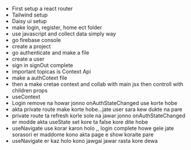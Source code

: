 * First setup  a react router
* Tailwind setup
* Daisy ui setup
* make login, register, home ect folder
* use javascript and collect data simply way
* go firebase console 
* create a project
* go authenticate and make a file
* create a user
* sign in signOut complete
* important topicas is Context Api
* make a authCotext file
* then a make cretae context and collab with main jsx then controll with children props
* useContext
* Login remove na howar jonno onAuthStateChanged use korte hobe
* akta private route make korte hobe...jate user sara kew dukte na pare
* private route ta refresh korle sole na jawar jonno onAuthStateChanged er modde akta useState set kore ta false kore dite hobe
* useNavigate use korar karon holo ,, login complete howe gele jate sorasori er maddome kono akta page e show koraite pare
* useNavigate er kaz holo kono jawgai jawar rasta kore dewa